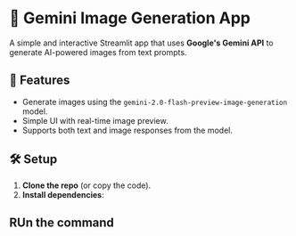 # 🎨 Gemini Image Generation App

A simple and interactive Streamlit app that uses **Google's Gemini API** to generate AI-powered images from text prompts.

## 🚀 Features

- Generate images using the `gemini-2.0-flash-preview-image-generation` model.
- Simple UI with real-time image preview.
- Supports both text and image responses from the model.

## 🛠️ Setup

1. **Clone the repo** (or copy the code).
2. **Install dependencies**:

## RUn the command 
```streamlit run app.py
```
